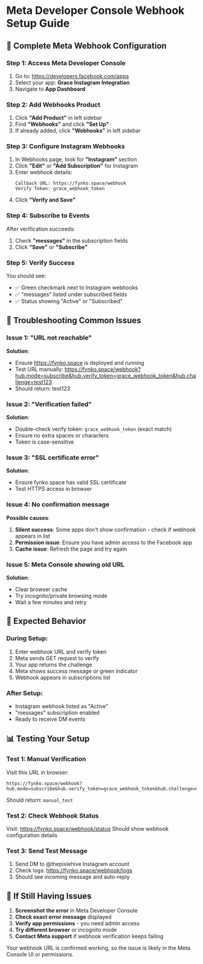 # Meta Developer Console Webhook Setup Guide

## 📱 Complete Meta Webhook Configuration

### Step 1: Access Meta Developer Console
1. Go to: https://developers.facebook.com/apps
2. Select your app: **Grace Instagram Integration**
3. Navigate to **App Dashboard**

### Step 2: Add Webhooks Product
1. Click **"Add Product"** in left sidebar
2. Find **"Webhooks"** and click **"Set Up"**
3. If already added, click **"Webhooks"** in left sidebar

### Step 3: Configure Instagram Webhooks
1. In Webhooks page, look for **"Instagram"** section
2. Click **"Edit"** or **"Add Subscription"** for Instagram
3. Enter webhook details:
   ```
   Callback URL: https://fynko.space/webhook
   Verify Token: grace_webhook_token
   ```
4. Click **"Verify and Save"**

### Step 4: Subscribe to Events
After verification succeeds:
1. Check **"messages"** in the subscription fields
2. Click **"Save"** or **"Subscribe"**

### Step 5: Verify Success
You should see:
- ✅ Green checkmark next to Instagram webhooks
- ✅ "messages" listed under subscribed fields
- ✅ Status showing "Active" or "Subscribed"

## 🔧 Troubleshooting Common Issues

### Issue 1: "URL not reachable"
**Solution**: 
- Ensure https://fynko.space is deployed and running
- Test URL manually: https://fynko.space/webhook?hub.mode=subscribe&hub.verify_token=grace_webhook_token&hub.challenge=test123
- Should return: test123

### Issue 2: "Verification failed" 
**Solution**:
- Double-check verify token: `grace_webhook_token` (exact match)
- Ensure no extra spaces or characters
- Token is case-sensitive

### Issue 3: "SSL certificate error"
**Solution**:
- Ensure fynko.space has valid SSL certificate
- Test HTTPS access in browser

### Issue 4: No confirmation message
**Possible causes**:
1. **Silent success**: Some apps don't show confirmation - check if webhook appears in list
2. **Permission issue**: Ensure you have admin access to the Facebook app
3. **Cache issue**: Refresh the page and try again

### Issue 5: Meta Console showing old URL
**Solution**:
- Clear browser cache
- Try incognito/private browsing mode
- Wait a few minutes and retry

## 🎯 Expected Behavior

### During Setup:
1. Enter webhook URL and verify token
2. Meta sends GET request to verify
3. Your app returns the challenge
4. Meta shows success message or green indicator
5. Webhook appears in subscriptions list

### After Setup:
- Instagram webhook listed as "Active"
- "messages" subscription enabled
- Ready to receive DM events

## 📊 Testing Your Setup

### Test 1: Manual Verification
Visit this URL in browser:
```
https://fynko.space/webhook?hub.mode=subscribe&hub.verify_token=grace_webhook_token&hub.challenge=manual_test
```
Should return: `manual_test`

### Test 2: Check Webhook Status
Visit: https://fynko.space/webhook/status
Should show webhook configuration details

### Test 3: Send Test Message
1. Send DM to @thepixiehive Instagram account
2. Check logs: https://fynko.space/webhook/logs
3. Should see incoming message and auto-reply

## 🚨 If Still Having Issues

1. **Screenshot the error** in Meta Developer Console
2. **Check exact error message** displayed
3. **Verify app permissions** - you need admin access
4. **Try different browser** or incognito mode
5. **Contact Meta support** if webhook verification keeps failing

Your webhook URL is confirmed working, so the issue is likely in the Meta Console UI or permissions.
